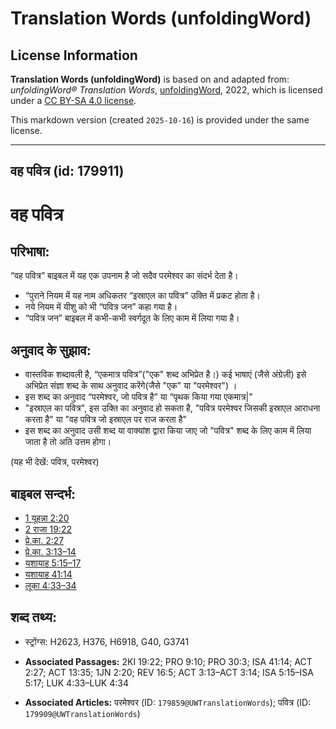# Translation Words (unfoldingWord)

## License Information

**Translation Words (unfoldingWord)** is based on and adapted from: _unfoldingWord® Translation Words_, [unfoldingWord](https://unfoldingword.org/utw), 2022, which is licensed under a [CC BY-SA 4.0 license](https://creativecommons.org/licenses/by-sa/4.0/legalcode.en).

This markdown version (created `2025-10-16`) is provided under the same license.



--------------------------------

## वह पवित्र (id: 179911)

वह पवित्र
=========

परिभाषा:
--------

“वह पवित्र” बाइबल में यह एक उपनाम है जो सदैव परमेश्वर का संदर्भ देता है।

* “पुराने नियम में यह नाम अधिकतर “इस्राएल का पवित्र” उक्ति में प्रकट होता है।
* नये नियम में यीशु को भी “पवित्र जन” कहा गया है।
* “पवित्र जन” बाइबल में कभी\-कभी स्वर्गदूत के लिए काम में लिया गया है।

अनुवाद के सुझाव:
----------------

* वास्तविक शब्दावली है, “एकमात्र पवित्र”("एक" शब्द अभिप्रेत है।) कई भाषाएं (जैसे अंग्रेज़ी) इसे अभिप्रेत संज्ञा शब्द के साथ अनुवाद करेंगे(जैसे "एक" या "परमेश्वर") ।
* इस शब्द का अनुवाद “परमेश्वर, जो पवित्र है” या “पृथक किया गया एकमात्र\|"
* "इस्राएल का पवित्र", इस उक्ति का अनुवाद हो सकता है, "पवित्र परमेश्वर जिसकी इस्राएल आराधना करता है" या "वह पवित्र जो इस्राएल पर राज करता है"
* इस शब्द का अनुवाद उसी शब्द या वाक्यांश द्वारा किया जाए जो "पवित्र" शब्द के लिए काम में लिया जाता है तो अति उत्तम होगा।

(यह भी देखें: पवित्र, परमेश्वर)

बाइबल सन्दर्भ:
--------------

* [1 यूहन्ना 2:20](https://ref.ly/1John0:0)
* [2 राजा 19:22](https://ref.ly/2Kgs0:0)
* [प्रे.का. 2:27](https://ref.ly/Acts2:27)
* [प्रे.का. 3:13–14](https://ref.ly/Acts3:13-Acts3:14)
* [यशायाह 5:15–17](https://ref.ly/Isa5:15-Isa5:17)
* [यशायाह 41:14](https://ref.ly/Isa41:14)
* [लूका 4:33–34](https://ref.ly/Luke4:33-Luke4:34)

शब्द तथ्य:
----------

* स्ट्रोंग्स: H2623, H376, H6918, G40, G3741

* **Associated Passages:** 2KI 19:22; PRO 9:10; PRO 30:3; ISA 41:14; ACT 2:27; ACT 13:35; 1JN 2:20; REV 16:5; ACT 3:13–ACT 3:14; ISA 5:15–ISA 5:17; LUK 4:33–LUK 4:34
* **Associated Articles:** परमेश्‍वर (ID: `179859@UWTranslationWords`); पवित्र (ID: `179909@UWTranslationWords`)

